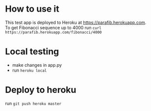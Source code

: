 # How to use it
This test app is deployed to Heroku at https://parafib.herokuapp.com.  
To get Fibonacci sequence up to 4000 run `curl https://parafib.herokuapp.com/fibonacci/4000`

# Local testing
- make changes in app.py
- run `heroku local`

# Deploy to heroku
run `git push heroku master`
